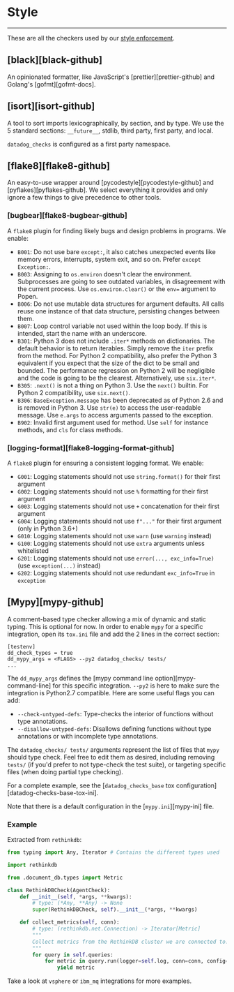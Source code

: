 # Style

-----

These are all the checkers used by our [style enforcement](../ddev/plugins.md#style).

## [black][black-github]

An opinionated formatter, like JavaScript's [prettier][prettier-github] and Golang's [gofmt][gofmt-docs].

## [isort][isort-github]

A tool to sort imports lexicographically, by section, and by type. We use the 5 standard sections: `__future__`, stdlib, third party, first party, and local.

`datadog_checks` is configured as a first party namespace.

## [flake8][flake8-github]

An easy-to-use wrapper around [pycodestyle][pycodestyle-github] and [pyflakes][pyflakes-github]. We select everything it provides and only ignore a few things to give precedence to other tools.

### [bugbear][flake8-bugbear-github]

A `flake8` plugin for finding likely bugs and design problems in programs. We enable:

- `B001`: Do not use bare `except:`, it also catches unexpected events like memory errors, interrupts, system exit, and so on. Prefer `except Exception:`.
- `B003`: Assigning to `os.environ` doesn't clear the environment. Subprocesses are going to see outdated variables, in disagreement with the current process. Use `os.environ.clear()` or the `env=` argument to Popen.
- `B006`: Do not use mutable data structures for argument defaults. All calls reuse one instance of that data structure, persisting changes between them.
- `B007`: Loop control variable not used within the loop body. If this is intended, start the name with an underscore.
- `B301`: Python 3 does not include `.iter*` methods on dictionaries. The default behavior is to return iterables. Simply remove the `iter` prefix from the method. For Python 2 compatibility, also prefer the Python 3 equivalent if you expect that the size of the dict to be small and bounded. The performance regression on Python 2 will be negligible and the code is going to be the clearest. Alternatively, use `six.iter*`.
- `B305`: `.next()` is not a thing on Python 3. Use the `next()` builtin. For Python 2 compatibility, use `six.next()`.
- `B306`: `BaseException.message` has been deprecated as of Python 2.6 and is removed in Python 3. Use `str(e)` to access the user-readable message. Use `e.args` to access arguments passed to the exception.
- `B902`: Invalid first argument used for method. Use `self` for instance methods, and `cls` for class methods.

### [logging-format][flake8-logging-format-github]

A `flake8` plugin for ensuring a consistent logging format. We enable:

-  `G001`: Logging statements should not use `string.format()` for their first argument
-  `G002`: Logging statements should not use `%` formatting for their first argument
-  `G003`: Logging statements should not use `+` concatenation for their first argument
-  `G004`: Logging statements should not use `f"..."` for their first argument (only in Python 3.6+)
-  `G010`: Logging statements should not use `warn` (use `warning` instead)
-  `G100`: Logging statements should not use `extra` arguments unless whitelisted
-  `G201`: Logging statements should not use `error(..., exc_info=True)` (use `exception(...)` instead)
-  `G202`: Logging statements should not use redundant `exc_info=True` in `exception`

## [Mypy][mypy-github]

A comment-based type checker allowing a mix of dynamic and static typing. This is optional for now. In order to enable `mypy` for a specific integration, open its `tox.ini` file and add the 2 lines in the correct section:

```
[testenv]
dd_check_types = true
dd_mypy_args = <FLAGS> --py2 datadog_checks/ tests/
...
```

The `dd_mypy_args` defines the [mypy command line option][mypy-command-line] for this specific integration. `--py2` is here to make sure the integration is Python2.7 compatible. Here are some useful flags you can add:

- `--check-untyped-defs`: Type-checks the interior of functions without type annotations.
- `--disallow-untyped-defs`: Disallows defining functions without type annotations or with incomplete type annotations.

The `datadog_checks/ tests/` arguments represent the list of files that `mypy` should type check. Feel free to edit them as desired, including removing `tests/` (if you'd prefer to not type-check the test suite), or targeting specific files (when doing partial type checking).

For a complete example, see the [`datadog_checks_base` tox configuration][datadog-checks-base-tox-ini].

Note that there is a default configuration in the [`mypy.ini`][mypy-ini] file.

### Example

Extracted from `rethinkdb`:

```python
from typing import Any, Iterator # Contains the different types used

import rethinkdb

from .document_db.types import Metric

class RethinkDBCheck(AgentCheck):
    def __init__(self, *args, **kwargs):
        # type: (*Any, **Any) -> None
        super(RethinkDBCheck, self).__init__(*args, **kwargs)

    def collect_metrics(self, conn):
        # type: (rethinkdb.net.Connection) -> Iterator[Metric]
        """
        Collect metrics from the RethinkDB cluster we are connected to.
        """
        for query in self.queries:
            for metric in query.run(logger=self.log, conn=conn, config=self._config):
                yield metric
```

Take a look at `vsphere` or `ibm_mq` integrations for more examples.
